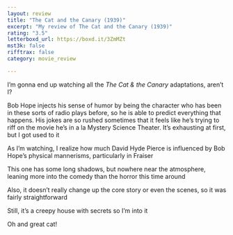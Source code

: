 ```yaml
---
layout: review
title: "The Cat and the Canary (1939)"
excerpt: "My review of The Cat and the Canary (1939)"
rating: "3.5"
letterboxd_url: https://boxd.it/3ZmMZt
mst3k: false
rifftrax: false
category: movie_review

---
```


I’m gonna end up watching all the <i>The Cat & the Canary </i>adaptations, aren’t I?

Bob Hope injects his sense of humor by being the character who has been in these sorts of radio plays before, so he is able to predict everything that happens. His jokes are so rushed sometimes that it feels like he’s trying to riff on the movie he’s in a la Mystery Science Theater. It’s exhausting at first, but I got used to it

As I’m watching, I realize how much David Hyde Pierce is influenced by Bob Hope’s physical mannerisms, particularly in Fraiser

This one has some long shadows, but nowhere near the atmosphere, leaning more into the comedy than the horror this time around

Also, it doesn’t really change up the core story or even the scenes, so it was fairly straightforward

Still, it’s a creepy house with secrets so I’m into it

Oh and great cat!